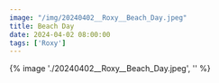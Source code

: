 ```yaml
---
image: "/img/20240402__Roxy__Beach_Day.jpeg"
title: Beach Day 
date: 2024-04-02 08:00:00
tags: ['Roxy']
---
```

{% image './20240402__Roxy__Beach_Day.jpeg', '' %}
